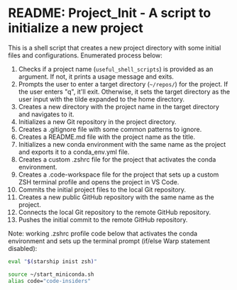 # README: Project_Init - A script to initialize a new project

This is a shell script that creates a new project directory with some initial files and configurations. Enumerated process below:

1. Checks if a project name (`useful_shell_scripts`) is provided as an argument. If not, it prints a usage message and exits.
2. Prompts the user to enter a target directory (`~/repos/`) for the project. If the user enters "q", it'll exit. Otherwise, it sets the target directory as the user input with the tilde expanded to the home directory.
3. Creates a new directory with the project name in the target directory and navigates to it.
4. Initializes a new Git repository in the project directory.
5. Creates a .gitignore file with some common patterns to ignore.
6. Creates a README.md file with the project name as the title.
7. Initializes a new conda environment with the same name as the project and exports it to a conda_env.yml file.
8. Creates a custom .zshrc file for the project that activates the conda environment.
9. Creates a .code-workspace file for the project that sets up a custom ZSH terminal profile and opens the project in VS Code.
10. Commits the initial project files to the local Git repository.
11. Creates a new public GitHub repository with the same name as the project.
12. Connects the local Git repository to the remote GitHub repository.
13. Pushes the initial commit to the remote GitHub repository.

Note: working .zshrc profile code below that activates the conda environment and sets up the terminal prompt (if/else Warp statement disabled):
```zsh
eval "$(starship inist zsh)"

source ~/start_miniconda.sh
alias code="code-insiders"
```
